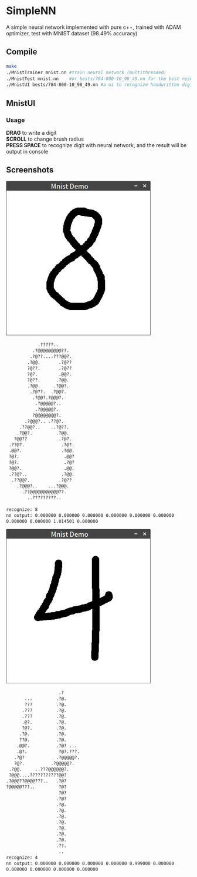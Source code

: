 # SimpleNN
A simple neural network implemented with pure c++, trained with ADAM optimizer, test with MNIST dataset (98.49% accuracy)

## Compile
```sh
make
./MnistTrainer mnist.nn #train neural network (multithreaded)
./MnistTest mnist.nn    #or bests/784-800-10_98_49.nn for the best result on my computer
./MnistUI bests/784-800-10_98_49.nn #a ui to recognize handwritten digit (written with SFML)
```

## MnistUI
### Usage
**DRAG** to write a digit  
**SCROLL** to change brush radius  
**PRESS SPACE** to recognize digit with neural network, and the result will be output in console
## Screenshots
![](https://raw.githubusercontent.com/AdamYuan/SimpleNN/master/screenshots/1.png)
```
            .?????..        
          .?@@@@@@@@@??.    
         .?@??....???@@?.   
        .?@@.       .?@??   
        ?@??.       .?@??   
        ?@?.        .@@?.   
        ?@??.      .?@@.    
        .?@@.     .?@@?.    
         .?@??.  .?@@?.     
          .?@@?.?@@@?.      
           .?@@@@@?..       
           .?@@@@@?.        
          ?@@@@@@@@?.       
       .?@@@?.. .??@?.      
     .??@@?..    ..?@??.    
    .?@@?.         .?@@.    
   ?@@??            .?@?.   
 .??@?.              .?@?.  
 .@@?.               .?@@.  
 ?@?.                 .@@?  
 ?@?.                 .?@?  
 ?@@?.                .@@.  
 .??@?..             .?@@.  
  .??@@?.           .?@??   
    .?@@@?..    ...?@@@.    
      .??@@@@@@@@@@@??.     
        ..?????????..       
                            
recognize: 8
nn output: 0.000000 0.000000 0.000000 0.000000 0.000000 0.000000 0.000000 0.000000 1.014501 0.000000 
```
![](https://raw.githubusercontent.com/AdamYuan/SimpleNN/master/screenshots/2.png)
```
                    .?      
       ...         .?@.     
       ???         .?@.     
      .???         .?@.     
      .???         .?@.     
      .@?.         .?@.     
      ?@?.         .?@.     
     .?@.          .?@.     
     ??@.          .?@.     
    .@@?.          .?@? ... 
    .@?.            ?@?.???.
   .?@?            .?@@@@@?.
   ?@?.          .?@@@@@?.  
 .?@@.     ..???@@@@@@?.    
 ?@@@....???????????@@?     
.?@@@??@@@@???..   .?@?     
?@@@@@???..         ?@?     
                    ?@?     
                   .?@?     
                   .?@.     
                   .?@.     
                   .?@.     
                   .?@.     
                   .?@.     
                   .?@.     
                   .?@.     
                   .??.     
                    ..      
recognize: 4
nn output: 0.000000 0.000000 0.000000 0.000000 0.999000 0.000000 0.000000 0.000000 0.000000 0.000000 
```
